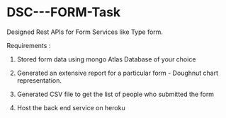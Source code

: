 # DSC---FORM-Task

Designed Rest APIs for Form Services like Type form.

Requirements :

1. Stored form data using mongo Atlas Database of your choice

2. Generated an extensive report for a particular form - Doughnut chart representation.

3. Generated CSV file to get the list of people who submitted the form

4. Host the back end service on heroku
